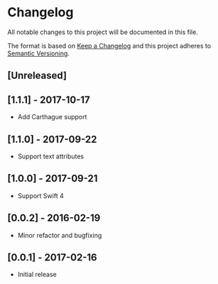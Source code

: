 # Changelog
All notable changes to this project will be documented in this file.

The format is based on [Keep a Changelog](http://keepachangelog.com/en/1.0.0/)
and this project adheres to [Semantic Versioning](http://semver.org/spec/v2.0.0.html).

## [Unreleased]

## [1.1.1] - 2017-10-17

- Add Carthague support

## [1.1.0] - 2017-09-22

- Support text attributes

## [1.0.0] - 2017-09-21

- Support Swift 4

## [0.0.2] - 2016-02-19

- Minor refactor and bugfixing

## [0.0.1] - 2017-02-16

- Initial release
